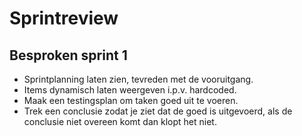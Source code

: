 # Sprintreview

## Besproken sprint 1
* Sprintplanning laten zien, tevreden met de vooruitgang.
* Items dynamisch laten weergeven i.p.v. hardcoded.
* Maak een testingsplan om taken goed uit te voeren.
* Trek een conclusie zodat je ziet dat de goed is uitgevoerd, als de conclusie niet overeen komt dan klopt het niet.

